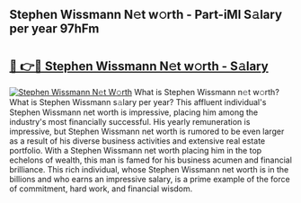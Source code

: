 ## Stephen Wissmann N𝚎t w𝚘rth - Part-iMl S𝚊lary per year 97hFm

# <h2><a href="http://gc0dvbl.nevu.top/?p=Stephen+Wissmann">🔗 👉🔴 Stephen Wissmann N𝚎t w𝚘rth - S𝚊lary</a></h2>

[![Stephen Wissmann N𝚎t W𝚘rth](https://i.imgur.com/Oavwk0R.jpeg)](http://gc0dvbl.nevu.top/?p=Stephen+Wissmann)
What is Stephen Wissmann n𝚎t w𝚘rth? What is Stephen Wissmann s𝚊lary per year?
This affluent individual's Stephen Wissmann net worth is impressive, placing him among the industry's most financially successful. His yearly remuneration is impressive, but Stephen Wissmann net worth is rumored to be even larger as a result of his diverse business activities and extensive real estate portfolio. With a Stephen Wissmann net worth placing him in the top echelons of wealth, this man is famed for his business acumen and financial brilliance. This rich individual, whose Stephen Wissmann net worth is in the billions and who earns an impressive salary, is a prime example of the force of commitment, hard work, and financial wisdom.
